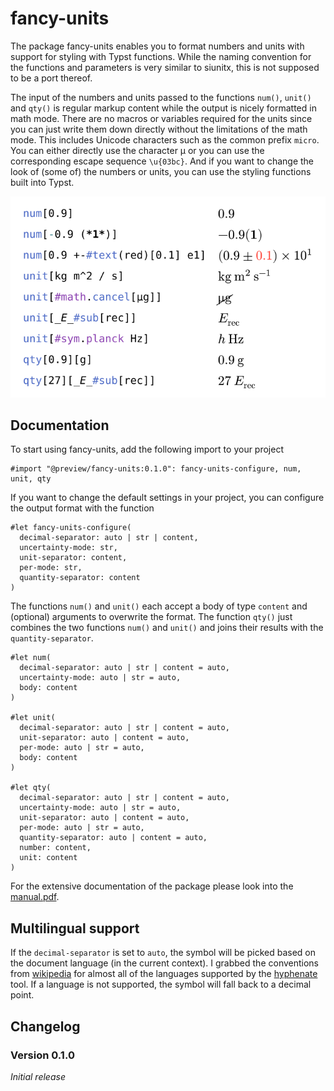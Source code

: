 # fancy-units

The package fancy-units enables you to format numbers and units with support for styling with Typst functions.
While the naming convention for the functions and parameters is very similar to siunitx, this is not supposed to be a port thereof.

The input of the numbers and units passed to the functions `num()`, `unit()` and `qty()` is regular markup content while the output is nicely formatted in math mode.
There are no macros or variables required for the units since you can just write them down directly without the limitations of the math mode.
This includes Unicode characters such as the common prefix `micro`.
You can either directly use the character μ or you can use the corresponding escape sequence `\u{03bc}`.
And if you want to change the look of (some of) the numbers or units, you can use the styling functions built into Typst.

<p align="center">
  <picture>
    <img src="docs/examples.svg">
  </picture>
</p>

## Documentation

To start using fancy-units, add the following import to your project

```typ
#import "@preview/fancy-units:0.1.0": fancy-units-configure, num, unit, qty
```

If you want to change the default settings in your project, you can configure the output format with the function

```typ
#let fancy-units-configure(
  decimal-separator: auto | str | content,
  uncertainty-mode: str,
  unit-separator: content,
  per-mode: str,
  quantity-separator: content
)
```

The functions `num()` and `unit()` each accept a body of type `content` and (optional) arguments to overwrite the format.
The function `qty()` just combines the two functions `num()` and `unit()` and joins their results with the `quantity-separator`.

```typ
#let num(
  decimal-separator: auto | str | content = auto,
  uncertainty-mode: auto | str = auto,
  body: content
)

#let unit(
  decimal-separator: auto | str | content = auto,
  unit-separator: auto | content = auto,
  per-mode: auto | str = auto,
  body: content
)

#let qty(
  decimal-separator: auto | str | content = auto,
  uncertainty-mode: auto | str = auto,
  unit-separator: auto | content = auto,
  per-mode: auto | str = auto,
  quantity-separator: auto | content = auto,
  number: content,
  unit: content
)
```

For the extensive documentation of the package please look into the [manual.pdf](https://github.com/janekfleper/typst-fancy-units/releases/download/v0.1.0/manual.pdf).

## Multilingual support

If the `decimal-separator` is set to `auto`, the symbol will be picked based on the document language (in the current context).
I grabbed the conventions from [wikipedia](https://en.wikipedia.org/wiki/Decimal_separator#Conventions_worldwide) for almost all of the languages supported by the [hyphenate](https://typst.app/tools/hyphenate/) tool.
If a language is not supported, the symbol will fall back to a decimal point.

## Changelog

### Version 0.1.0

_Initial release_
